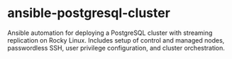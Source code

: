 # ansible-postgresql-cluster
Ansible automation for deploying a PostgreSQL cluster with streaming replication on Rocky Linux. Includes setup of control and managed nodes, passwordless SSH, user privilege configuration, and cluster orchestration.
